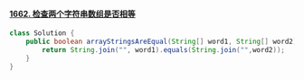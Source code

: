 #### [1662. 检查两个字符串数组是否相等](https://leetcode.cn/problems/check-if-two-string-arrays-are-equivalent/)

``` java
class Solution {
    public boolean arrayStringsAreEqual(String[] word1, String[] word2) {
        return String.join("", word1).equals(String.join("",word2));
    }
}
```

